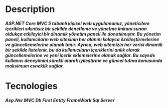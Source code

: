 <h1>Description</h1>

<h5>ASP.NET Core MVC 5 tabanlı kişisel web uygulamamız, yöneticilere içerikleri sıkıntısız bir şekilde denetleme ve yönetme imkanı sunan oldukça etkileyici bir dinamik yönetim paneli ile donatılmıştır. Bu yönetim paneli, kullanıcıların web sitesinin her alanını kolayca özelleştirmelerine ve güncellemelerine olanak tanır. Ayrıca, web sitemizin her verisi dinamik bir şekilde listelenir, bu da kullanıcıların içeriklerini anlık olarak güncellemelerine ve yeni içerik eklemelerine olanak sağlar. Bu sayede kullanıcı deneyimini sürekli olarak iyileştirme ve güncel tutma konusunda maksimum esneklik sağlar.</h5>
<h1>Tecnologies</h1>
<h5>Asp.Ner MVC
Db First
Entity FrameWork
Sql Server</h5>
